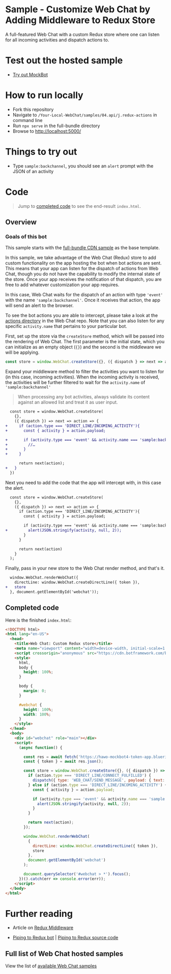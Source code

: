 # Sample - Customize Web Chat by Adding Middleware to Redux Store

A full-featured Web Chat with a custom Redux store where one can listen for all incoming activities and dispatch actions to.

# Test out the hosted sample

-  [Try out MockBot](https://microsoft.github.io/BotFramework-WebChat/04.api/j.redux-actions)

# How to run locally

-  Fork this repository
-  Navigate to `/Your-Local-WebChat/samples/04.api/j.redux-actions` in command line
-  Run `npx serve` in the full-bundle directory
-  Browse to [http://localhost:5000/](http://localhost:5000/)

# Things to try out

-  Type `sample:backchannel`, you should see an `alert` prompt with the JSON of an activity

# Code

> Jump to [completed code](#completed-code) to see the end-result `index.html`.

## Overview

### Goals of this bot

This sample starts with the [full-bundle CDN sample](../../01.getting-started/a.full-bundle/README.md) as the base template.

In this sample, we take advantage of the Web Chat (Redux) store to add custom functionality on the app hosting the bot when bot actions are sent. This means that your app can listen for the dispatch of actions from Web Chat, though you do not have the capability to modify the internal state of the store. Once your app receives the notification of that dispatch, you are free to add whatever customization your app requires.

In this case, Web Chat waits for the dispatch of an action with type `'event'` with the name `'sample:backchannel'`. Once it receives that action, the app will send an alert to the browser.

To see the bot actions you are able to intercept, please take a look at the [actions directory](https://github.com/microsoft/BotFramework-WebChat/tree/main/packages/core/src/actions) in the Web Chat repo. Note that you can also listen for any specific `activity.name` that pertains to your particular bot.

First, set up the store via the `createStore` method, which will be passed into the rendering of Web Chat. The first parameter is the initial state, which you can initialize as an empty object (`{}`) and the second is the middleware we will be applying.

<!-- prettier-ignore-start -->
```js
const store = window.WebChat.createStore({}, ({ dispatch } => next => action => next(action)));
```
<!-- prettier-ignore-end -->

Expand your middleware method to filter the activities you want to listen for (in this case, incoming activities). When the incoming activity is received, the activities will be further filtered to wait for the `activity.name` of `'sample:backchannel'`

> When processing any bot activities, always validate its content against an allowed list and treat it as user input.

```diff
  const store = window.WebChat.createStore(
    {},
    ({ dispatch }) => next => action => {
+     if (action.type === 'DIRECT_LINE/INCOMING_ACTIVITY'){
+       const { activity } = action.payload;

+       if (activity.type === 'event' && activity.name === 'sample:backchannel') {
+         //…
+       }
+     }

      return next(action);
+   }
  })
```

Next you need to add the code that the app will intercept with, in this case the alert.

```diff
  const store = window.WebChat.createStore(
    {},
    ({ dispatch }) => next => action => {
      if (action.type === 'DIRECT_LINE/INCOMING_ACTIVITY'){
        const { activity } = action.payload;

        if (activity.type === 'event' && activity.name === 'sample:backchannel') {
+         alert(JSON.stringify(activity, null, 2));
        }
      }

      return next(action)
    }
  );
```

Finally, pass in your new store to the Web Chat render method, and that's it.

```diff
  window.WebChat.renderWebChat({
    directLine: window.WebChat.createDirectLine({ token }),
+   store
  }, document.getElementById('webchat'));
```

## Completed code

Here is the finished `index.html`:

<!-- prettier-ignore-start -->
```html
<!DOCTYPE html>
<html lang="en-US">
  <head>
    <title>Web Chat: Custom Redux store</title>
    <meta name="viewport" content="width=device-width, initial-scale=1.0" />
    <script crossorigin="anonymous" src="https://cdn.botframework.com/botframework-webchat/latest/webchat.js"></script>
    <style>
      html,
      body {
        height: 100%;
      }

      body {
        margin: 0;
      }

      #webchat {
        height: 100%;
        width: 100%;
      }
    </style>
  </head>
  <body>
    <div id="webchat" role="main"></div>
    <script>
      (async function() {

        const res = await fetch('https://hawo-mockbot4-token-app.blueriver-ce85e8f0.westus.azurecontainerapps.io/api/token/directline', { method: 'POST' });
        const { token } = await res.json();

        const store = window.WebChat.createStore({}, ({ dispatch }) => next => action => {
          if (action.type === 'DIRECT_LINE/CONNECT_FULFILLED') {
            dispatch({ type: 'WEB_CHAT/SEND_MESSAGE', payload: { text: 'sample:backchannel' } });
          } else if (action.type === 'DIRECT_LINE/INCOMING_ACTIVITY') {
            const { activity } = action.payload;

            if (activity.type === 'event' && activity.name === 'sample:backchannel') {
              alert(JSON.stringify(activity, null, 2));
            }
          }

          return next(action);
        });

        window.WebChat.renderWebChat(
          {
            directLine: window.WebChat.createDirectLine({ token }),
            store
          },
          document.getElementById('webchat')
        );

        document.querySelector('#webchat > *').focus();
      })().catch(err => console.error(err));
    </script>
  </body>
</html>
```
<!-- prettier-ignore-end -->

# Further reading

-  Article on [Redux Middleware](https://medium.com/@jacobp100/you-arent-using-redux-middleware-enough-94ffe991e6)

-  [Piping to Redux bot](https://microsoft.github.io/BotFramework-WebChat/04.api/e.piping-to-redux/) | [Piping to Redux source code](../../04.api/e.piping-to-redux/README.md)

## Full list of Web Chat hosted samples

View the list of [available Web Chat samples](https://github.com/microsoft/BotFramework-WebChat/tree/main/samples)
